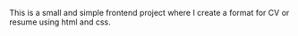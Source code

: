 This is a small and simple frontend project where I create a format for CV or resume using html and css. 